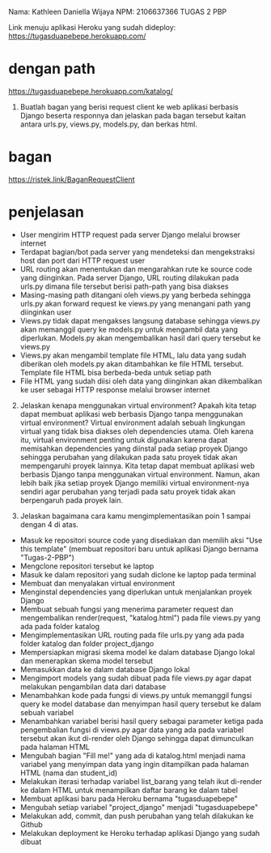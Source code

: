 Nama: Kathleen Daniella Wijaya
NPM: 2106637366 
TUGAS 2 PBP

Link menuju aplikasi Heroku yang sudah dideploy:
https://tugasduapebepe.herokuapp.com/
# dengan path
https://tugasduapebepe.herokuapp.com/katalog/

1. Buatlah bagan yang berisi request client ke web aplikasi berbasis Django beserta responnya dan jelaskan pada bagan tersebut kaitan antara urls.py, views.py, models.py, dan berkas html.
# bagan 
https://ristek.link/BaganRequestClient 
# penjelasan
- User mengirim HTTP request pada server Django melalui browser internet
- Terdapat bagian/bot pada server yang mendeteksi dan mengekstraksi host dan port dari HTTP request user
- URL routing akan menentukan dan mengarahkan rute ke source code yang diinginkan. Pada server Django, URL routing dilakukan pada urls.py dimana file tersebut berisi path-path yang bisa diakses
- Masing-masing path ditangani oleh views.py yang berbeda sehingga urls.py akan forward request ke views.py yang menangani path yang diinginkan user
- Views.py tidak dapat mengakses langsung database sehingga views.py akan memanggil query ke models.py untuk mengambil data yang diperlukan. Models.py akan mengembalikan hasil dari query tersebut ke views.py
- Views.py akan mengambil template file HTML, lalu data yang sudah diberikan oleh models.py akan ditambahkan ke file HTML tersebut. Template file HTML bisa berbeda-beda untuk setiap path
- File HTML yang sudah diisi oleh data yang diinginkan akan dikembalikan ke user sebagai HTTP response melalui browser internet

2. Jelaskan kenapa menggunakan virtual environment? Apakah kita tetap dapat membuat aplikasi web berbasis Django tanpa menggunakan virtual environment?
Virtual environment adalah sebuah lingkungan virtual yang tidak bisa diakses oleh dependencies utama. Oleh karena itu, virtual environment penting untuk digunakan karena dapat memisahkan dependencies yang diinstal pada setiap proyek Django sehingga perubahan yang dilakukan pada satu proyek tidak akan mempengaruhi proyek lainnya. Kita tetap dapat membuat aplikasi web berbasis Django tanpa menggunakan virtual environment. Namun, akan lebih baik jika setiap proyek Django memiliki virtual environment-nya sendiri agar perubahan yang terjadi pada satu proyek tidak akan berpengaruh pada proyek lain.

3. Jelaskan bagaimana cara kamu mengimplementasikan poin 1 sampai dengan 4 di atas.
- Masuk ke repositori source code yang disediakan dan memilih aksi "Use this template" (membuat repositori baru untuk aplikasi Django bernama "Tugas-2-PBP")
- Mengclone repositori tersebut ke laptop
- Masuk ke dalam repositori yang sudah diclone ke laptop pada terminal
- Membuat dan menyalakan virtual environment
- Menginstal dependencies yang diperlukan untuk menjalankan proyek Django 
- Membuat sebuah fungsi yang menerima parameter request dan mengembalikan render(request, "katalog.html") pada file views.py yang ada pada folder katalog
- Mengimplementasikan URL routing pada file urls.py yang ada pada folder katalog dan folder project_django
- Mempersiapkan migrasi skema model ke dalam database Django lokal dan menerapkan skema model tersebut
- Memasukkan data ke dalam database Django lokal
- Mengimport models yang sudah dibuat pada file views.py agar dapat melakukan pengambilan data dari database
- Menambahkan kode pada fungsi di views.py untuk memanggil fungsi query ke model database dan menyimpan hasil query tersebut ke dalam sebuah variabel
- Menambahkan variabel berisi hasil query sebagai parameter ketiga pada pengembalian fungsi di views.py agar data yang ada pada variabel tersebut akan ikut di-render oleh Django sehingga dapat dimunculkan pada halaman HTML
- Mengubah bagian "Fill me!" yang ada di katalog.html menjadi nama variabel yang menyimpan data yang ingin ditampilkan pada halaman HTML (nama dan student_id)
- Melakukan iterasi terhadap variabel list_barang yang telah ikut di-render ke dalam HTML untuk menampilkan daftar barang ke dalam tabel
- Membuat aplikasi baru pada Heroku bernama "tugasduapebepe"
- Mengubah setiap variabel "project_django" menjadi "tugasduapebepe"
- Melakukan add, commit, dan push perubahan yang telah dilakukan ke Github
- Melakukan deployment ke Heroku terhadap aplikasi Django yang sudah dibuat 
